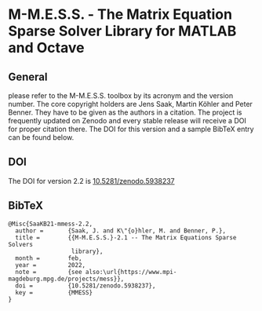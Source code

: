 # M-M.E.S.S. - The Matrix Equation Sparse Solver Library for MATLAB and Octave

## General

please refer to the M-M.E.S.S. toolbox by its acronym and the version number.
The core copyright holders are Jens Saak, Martin Köhler and Peter Benner.
They have to be given as the authors in a citation. The project is frequently
updated on Zenodo and every stable release will receive a DOI for proper
citation there. The DOI for this version and a sample BibTeX entry can be found
below.

## DOI

The DOI for version 2.2 is
[10.5281/zenodo.5938237](http://doi.org/10.5281/zenodo.5938237)

## BibTeX

```
@Misc{SaaKB21-mmess-2.2,
  author =       {Saak, J. and K\"{o}hler, M. and Benner, P.},
  title =        {{M-M.E.S.S.}-2.1 -- The Matrix Equations Sparse Solvers
                  library},
  month =        feb,
  year =         2022,
  note =         {see also:\url{https://www.mpi-magdeburg.mpg.de/projects/mess}},
  doi =          {10.5281/zenodo.5938237},
  key =          {MMESS}
}

```
